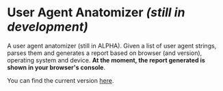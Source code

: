 # User Agent Anatomizer *(still in development)*

A user agent anatomizer (still in ALPHA). Given a list of user agent strings, parses them and generates a report based on browser (and version), operating system and device. **At the moment, the report generated is shown in your browser's console**.

You can find the current version [here](https://edwarddamato.github.io/ua-anatomizer/index.html).
